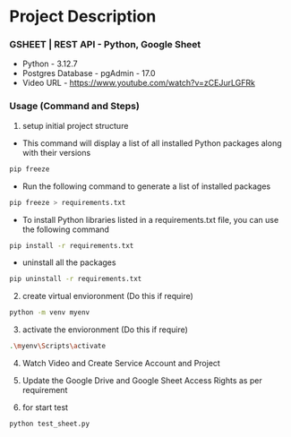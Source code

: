 # Project Description

### GSHEET | REST API - Python, Google Sheet
- Python - 3.12.7
- Postgres Database - pgAdmin - 17.0
- Video URL - https://www.youtube.com/watch?v=zCEJurLGFRk

### Usage (Command and Steps)

1. setup initial project structure
- This command will display a list of all installed Python packages along with their versions
```bash
pip freeze
```
- Run the following command to generate a list of installed packages
```bash
pip freeze > requirements.txt
```
- To install Python libraries listed in a requirements.txt file, you can use the following command
```bash
pip install -r requirements.txt
```
- uninstall all the packages
```bash
pip uninstall -r requirements.txt
```

2. create virtual envioronment (Do this if require)
```bash
python -m venv myenv
```
3. activate the envioronment (Do this if require)
```bash
.\myenv\Scripts\activate
```

4. Watch Video and Create Service Account and Project

5. Update the Google Drive and Google Sheet Access Rights as per requirement

6. for start test
```bash
python test_sheet.py
```